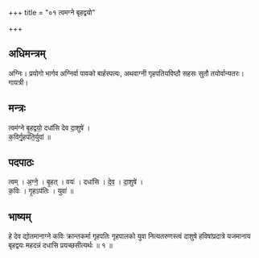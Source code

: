 +++
title = "०१ त्वमग्ने बृहद्वयो"

+++
## अधिमन्त्रम्
अग्निः। प्रयोगो भार्गव अग्निर्वा पावको बार्हस्पत्यः, अथवाग्नी गृहपतियविष्ठौ सहसः सुतौ तयोर्वान्यतरः। गायत्री।

## मन्त्रः
त्वम॑ग्ने बृ॒हद्वयो॒ दधा॑सि देव दा॒शुषे॑ ।  
क॒विर्गृ॒हप॑ति॒र्युवा॑ ॥

## पदपाठः
त्वम् । अ॒ग्ने॒ । बृ॒हत् । वयः॑ । दधा॑सि । दे॒व॒ । दा॒शुषे॑ ।  
क॒विः । गृ॒हऽप॑तिः । युवा॑ ॥

## भाष्यम्
हे देव द्योतमानाग्ने कविः क्रान्तकर्मा गृहपतिः गृहपालको युवा नित्यतरुणस्त्वं दाशुषे हविषांप्रदात्रे यजमानाय बृहद्वयः महदन्नं दधासि प्रयच्छसीत्यर्थः ॥ १ ॥
